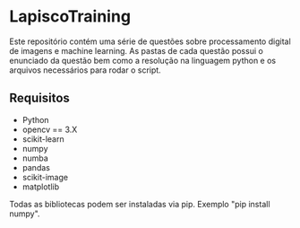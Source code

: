 # LapiscoTraining

Este repositório contém uma série de questões sobre processamento digital de imagens e machine learning.
As pastas de cada questão possui o enunciado da questão bem como a resolução na linguagem python e os arquivos
necessários para rodar o script.

## Requisitos
 
 - Python
 - opencv == 3.X
 - scikit-learn
 - numpy
 - numba
 - pandas
 - scikit-image
 - matplotlib

Todas as bibliotecas podem ser instaladas via pip. Exemplo "pip install numpy".

## 
